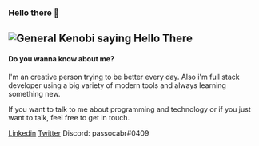 ### Hello there 👋

![General Kenobi saying Hello There](https://raw.githubusercontent.com/murilo-arruda/murilo-arruda/master/images/hellothere.gif)
---

#### Do you wanna know about me?

I'm an creative person trying to be better every day. Also i'm full stack developer using a big variety of modern tools and always learning something new.


If you want to talk to me about programming and technology or if you just want to talk, feel free to get in touch.

[Linkedin](https://www.linkedin.com/in/muriloarruda/) [Twitter](https://twitter.com/passok11) Discord: passocabr#0409
